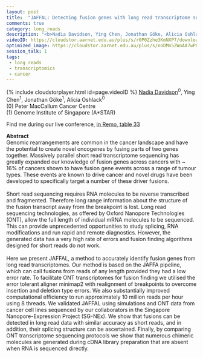 ```yaml
---
layout: post
title:  "JAFFAL: Detecting fusion genes with long read transcriptome sequencing"
comments: true
category: long_reads
description: "<b>Nadia Davidson, Ying Chen, Jonathan Göke, Alicia Oshlack</b><br/>Genomic rearrangements are common in the cancer la..."
videoID: https://cloudstor.aarnet.edu.au/plus/s/r0P0Zzhe3KmNXP7/download
optimized_image: https://cloudstor.aarnet.edu.au/plus/s/noDMn5ZWoAA7wPG/download
session_talk: 1
tags:
 - long reads
 - transcriptomics
 - cancer
---
```

{% include cloudstorplayer.html id=page.videoID %}
<u>Nadia Davidson</u><sup>0</sup>, Ying Chen<sup>1</sup>, Jonathan Göke<sup>1</sup>, Alicia Oshlack<sup>0</sup><br/>
\(0\) Peter MacCallum Cancer Centre<br/>
\(1\) Genome Institute of Singapore (A*STAR)

Find me during our live conference, [in Remo, table 33](https://remo.co)

<b>Abstract</b><br/>
Genomic rearrangements are common in the cancer landscape and have the potential to create novel oncogenes by fusing parts of two genes together. Massively parallel short read transcriptome sequencing has greatly expanded our knowledge of fusion genes across cancers with ~ 16% of cancers shown to have fusion gene events across a range of tumour types. These events are known to drive cancer and novel drugs have been developed to specifically target a number of these driver fusions.<br/><br/>Short read sequencing requires RNA molecules to be reverse transcribed and fragmented. Therefore long range information about the structure of the fusion transcript away from the breakpoint is lost. Long read sequencing technologies, as offered by Oxford Nanopore Technologies \(ONT\), allow the full length of individual mRNA molecules to be sequenced. This can provide unprecedented opportunities to study splicing, RNA modifications and run rapid and remote diagnostics.  However, the generated data has a very high rate of errors and fusion finding algorithms designed for short reads do not work.<br/> <br/>Here we present JAFFAL, a method to accurately identify fusion genes from long read transcriptomes. Our method is based on the JAFFA pipeline, which can call fusions from reads of any length provided they had a low error rate. To facilitate ONT transcriptomes for fusion finding we utilised the error tolerant aligner minimap2 with realignment of breakpoints to overcome insertion and deletion type errors. We also substantially improved computational efficiency to run approximately 10 million reads per hour using 8 threads. We validated JAFFAL using simulations and ONT data from cancer cell lines sequenced by our collaborators in the Singapore Nanopore-Expression Project \(SG-NEx\). We show that fusions can be detected in long read data with similar accuracy as short reads, and in addition, their splicing structure can be ascertained. Finally, by comparing ONT transcriptome sequencing protocols we show that numerous chimeric molecules are generated during cDNA library preparation that are absent when RNA is sequenced directly.<br/>
